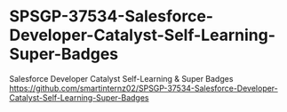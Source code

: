# SPSGP-37534-Salesforce-Developer-Catalyst-Self-Learning-Super-Badges
Salesforce Developer Catalyst Self-Learning &amp; Super Badges
https://github.com/smartinternz02/SPSGP-37534-Salesforce-Developer-Catalyst-Self-Learning-Super-Badges
